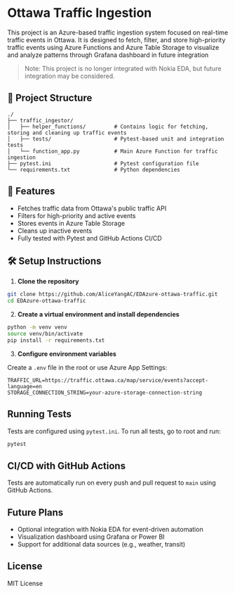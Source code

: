 
# Ottawa Traffic Ingestion

This project is an Azure-based traffic ingestion system focused on real-time traffic events in Ottawa. It is designed to fetch, filter, and store high-priority traffic events using Azure Functions and Azure Table Storage to visualize and analyze patterns through Grafana dashboard in future integration

> Note: This project is no longer integrated with Nokia EDA, but future integration may be considered.

## 📁 Project Structure

```
./
├── traffic_ingestor/
│   ├── helper_functions/         # Contains logic for fetching, storing and cleaning up traffic events
│   ├── tests/                    # Pytest-based unit and integration tests
│   └── function_app.py           # Main Azure Function for traffic ingestion
├── pytest.ini                    # Pytest configuration file
└── requirements.txt              # Python dependencies
```

## 🚀 Features

- Fetches traffic data from Ottawa's public traffic API
- Filters for high-priority and active events
- Stores events in Azure Table Storage
- Cleans up inactive events
- Fully tested with Pytest and GitHub Actions CI/CD

## 🛠 Setup Instructions

1. **Clone the repository**

```bash
git clone https://github.com/AliceYangAC/EDAzure-ottawa-traffic.git
cd EDAzure-ottawa-traffic
```

2. **Create a virtual environment and install dependencies**

```bash
python -m venv venv
source venv/bin/activate
pip install -r requirements.txt
```

3. **Configure environment variables**

Create a `.env` file in the root or use Azure App Settings:

```
TRAFFIC_URL=https://traffic.ottawa.ca/map/service/events?accept-language=en
STORAGE_CONNECTION_STRING=your-azure-storage-connection-string
```

## Running Tests

Tests are configured using `pytest.ini`. To run all tests, go to root and run:

```bash
pytest
```

## CI/CD with GitHub Actions

Tests are automatically run on every push and pull request to `main` using GitHub Actions.

## Future Plans

- Optional integration with Nokia EDA for event-driven automation
- Visualization dashboard using Grafana or Power BI
- Support for additional data sources (e.g., weather, transit)

## License

MIT License
